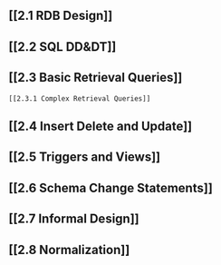 ## [[2.1 RDB Design]]
## [[2.2 SQL DD&DT]]
## [[2.3 Basic Retrieval Queries]]
	[[2.3.1 Complex Retrieval Queries]]
## [[2.4 Insert Delete and Update]]
## [[2.5 Triggers and Views]]
## [[2.6 Schema Change Statements]]
## [[2.7 Informal Design]]
## [[2.8 Normalization]]
